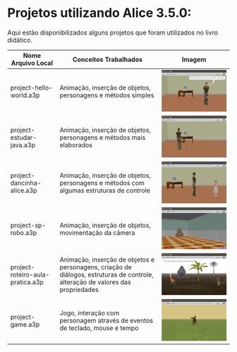 # Projetos utilizando Alice 3.5.0:

Aqui estão disponibilizados alguns projetos que foram utilizados no livro didático. 

| Nome Arquivo Local                        | Conceitos Trabalhados                                                                   | Imagem                                                       |
|-------------------------------------------|-----------------------------------------------------------------------------------------|--------------------------------------------------------------|
| project-hello-world.a3p		            | Animação, inserção de objetos, personagens e métodos simples                            | ![](../../../img/unidade1/secao2/animation-hello-world.png)  |
| project-estudar-java.a3p                  | Animação, inserção de objetos, personagens e métodos mais elaborados                    | ![](../../../img/unidade1/secao2/animation-estudar-java.png) |
| project-dancinha-alice.a3p		        | Animação, inserção de objetos, personagens e métodos com algumas estruturas de controle | ![](../../../img/unidade1/secao2/animation-danca.png)        |
| project-sp-robo.a3p                       | Animação, inserção de objetos, movimentação da câmera                                   | ![](../../../img/unidade1/secao2/animation-robo-sp.png)      |
| project-roteiro-aula-pratica.a3p          | Animação, inserção de objetos e personagens, criação de diálogos, estruturas de controle, alteração de valores das propriedades | ![](../../../img/unidade1/secao2/animation-aula-pratica.png) |
| project-game.a3p          				| Jogo, interação com personagem através de eventos de teclado, mouse e tempo                                              | ![](../../../img/unidade1/secao2/game-dino.png)              |

